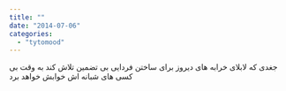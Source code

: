 ```yaml
---
title: ""
date: "2014-07-06"
categories: 
  - "tytomood"
---
```


ﺟﻐﺪﯼ ﮐﻪ ﻻﺑﻼﯼ ﺧﺮﺍﺑﻪ ﻫﺎﯼ ﺩﯾﺮﻭﺯ ﺑﺮﺍﯼ ﺳﺎﺧﺘﻦ ﻓﺮﺩﺍﯾﯽ ﺑﯽ ﺗﻀﻤﯿﻦ ﺗﻼﺵ ﮐﻨﺪ ﺑﻪ ﻭﻗﺖ ﺑﯽ ﮐﺴﯽ ﻫﺎﯼ ﺷﺒﺎﻧﻪ ﺍﺵ ﺧﻮﺍﺑﺶ ﺧﻮﺍﻫﺪ ﺑﺮﺩ
